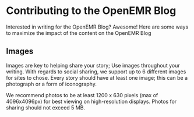 # Contributing to the OpenEMR Blog

Interested in writing for the OpenEMR Blog? Awesome! Here are some ways to
maximize the impact of the content on the OpenEMR Blog

## Images

Images are key to helping share your story; Use images throughout your writing.
With regards to social sharing, we support up to 6 different images for sites to
chose. Every story should have at least one image; this can be a photograph or a
form of iconography.

We recommend photos to be at least 1200 x 630 pixels (max of 4096x4096px) for
best viewing on high-resolution displays. Photos for sharing should not exceed 5
MB.
